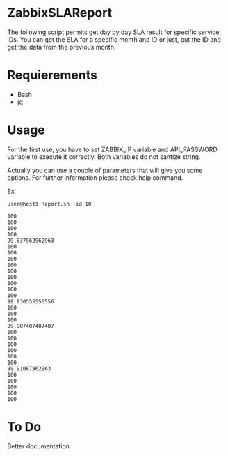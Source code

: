 # ZabbixSLAReport
The following script permits get day by day SLA result for specific service IDs. You can get the SLA for a specific month and ID or just, put the ID and get the data from the previous month.

# Requierements

 - Bash
 - jq

# Usage
For the first use, you have to set ZABBIX_IP variable and API_PASSWORD variable to execute it correctly. Both variables do not santize string.

Actually you can use a couple of parameters that will give you some options. For further information please check help command.

Ex:
```
user@host$ Report.sh -id 10

100
100
100
100
99.837962962963
100
100
100
100
100
100
100
100
100
99.930555555556
100
100
100
99.907407407407
100
100
100
100
100
100
99.91087962963
100
100
100
100
100
```

# To Do
Better documentation
